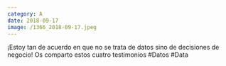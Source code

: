 ```yaml
--- 
category: A 
date: 2018-09-17 
image: /1366_2018-09-17.jpeg 
--- 
```


¡Estoy tan de acuerdo en que no se trata de datos sino de decisiones de negocio! Os comparto estos cuatro testimonios #Datos #Data